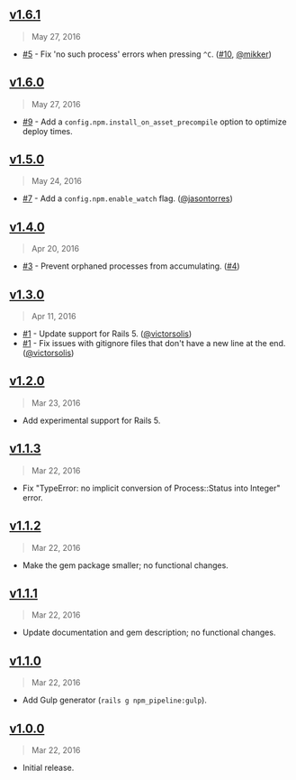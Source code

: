 ## [v1.6.1]
> May 27, 2016

- [#5] - Fix 'no such process' errors when pressing `^C`. ([#10], [@mikker])

[v1.6.1]: https://github.com/rstacruz/npm-pipeline-rails/compare/v1.6.0...v1.6.1

## [v1.6.0]
> May 27, 2016

- [#9] - Add a `config.npm.install_on_asset_precompile` option to optimize deploy times.

[v1.6.0]: https://github.com/rstacruz/npm-pipeline-rails/compare/v1.5.0...v1.6.0

## [v1.5.0]
> May 24, 2016

- [#7] - Add a `config.npm.enable_watch` flag. ([@jasontorres])

[v1.5.0]: https://github.com/rstacruz/npm-pipeline-rails/compare/v1.4.0...v1.5.0

## [v1.4.0]
> Apr 20, 2016

- [#3] - Prevent orphaned processes from accumulating. ([#4])

[v1.4.0]: https://github.com/rstacruz/npm-pipeline-rails/compare/v1.3.0...v1.4.0

## [v1.3.0]
> Apr 11, 2016

- [#1] - Update support for Rails 5. ([@victorsolis])
- [#1] - Fix issues with gitignore files that don't have a new line at the end. ([@victorsolis])

[v1.3.0]: https://github.com/rstacruz/npm-pipeline-rails/compare/v1.2.0...v1.3.0

## [v1.2.0]
> Mar 23, 2016

- Add experimental support for Rails 5.

[v1.2.0]: https://github.com/rstacruz/npm-pipeline-rails/compare/v1.1.3...v1.2.0

## [v1.1.3]
> Mar 22, 2016

- Fix "TypeError: no implicit conversion of Process::Status into Integer" error.

[v1.1.3]: https://github.com/rstacruz/npm-pipeline-rails/compare/v1.1.2...v1.1.3

## [v1.1.2]
> Mar 22, 2016

- Make the gem package smaller; no functional changes.

[v1.1.2]: https://github.com/rstacruz/npm-pipeline-rails/compare/v1.1.1...v1.1.2

## [v1.1.1]
> Mar 22, 2016

- Update documentation and gem description; no functional changes.

[v1.1.1]: https://github.com/rstacruz/npm-pipeline-rails/compare/v1.1.0...v1.1.1

## [v1.1.0]
> Mar 22, 2016

- Add Gulp generator (`rails g npm_pipeline:gulp`).

[v1.1.0]: https://github.com/rstacruz/npm-pipeline-rails/compare/v1.0.0...v1.1.0

## [v1.0.0]
> Mar 22, 2016

- Initial release.

[v1.0.0]: https://github.com/rstacruz/npm-pipeline-rails/tree/v1.0.0
[#1]: https://github.com/rstacruz/npm-pipeline-rails/issues/1
[#3]: https://github.com/rstacruz/npm-pipeline-rails/issues/3
[#4]: https://github.com/rstacruz/npm-pipeline-rails/issues/4
[#5]: https://github.com/rstacruz/npm-pipeline-rails/issues/5
[#7]: https://github.com/rstacruz/npm-pipeline-rails/issues/7
[#9]: https://github.com/rstacruz/npm-pipeline-rails/issues/9
[#10]: https://github.com/rstacruz/npm-pipeline-rails/issues/10
[@jasontorres]: https://github.com/jasontorres
[@victorsolis]: https://github.com/victorsolis
[@mikker]: https://github.com/mikker
